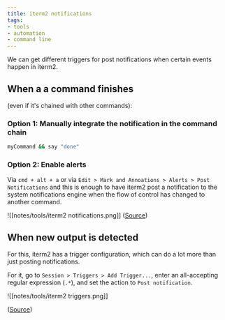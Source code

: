```yaml
---
title: iterm2 notifications
tags:
- tools
- automation
- command line
---
```


We can get different triggers for post notifications when certain events happen in iterm2.

## When a a command finishes
(even if it's chained with other commands):

### Option 1: Manually integrate the notification in the command chain

```bash
myCommand && say "done"
```

### Option 2: Enable alerts

Via `cmd + alt + a`  or via  `Edit > Mark and Annoations > Alerts > Post Notifications`  and this is enough to have iterm2 post a notification to the system notifications engine when the flow of control has changed to another command.

![[notes/tools/iterm2 notifications.png]]
([Source](https://www.stefanjudis.com/today-i-learned/iterm2-offers-a-way-to-notify-you-when-a-long-running-command-has-finished/))

## When new output is detected
For this, iterm2 has a trigger configuration, which can do a lot more than just posting notifications.

For it, go to `Session > Triggers > Add Trigger...`, enter an all-accepting regular expression (`.*`), and set the action to `Post notification`.

![[notes/tools/iterm2 triggers.png]]

([Source](https://apple.stackexchange.com/a/436647/451524))